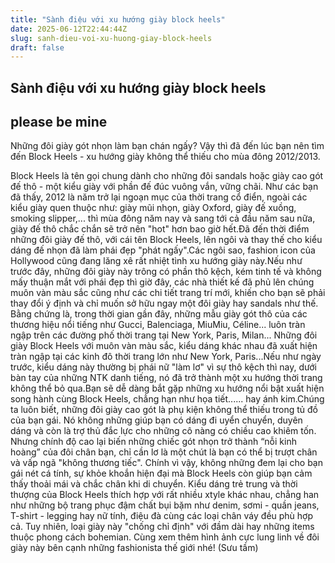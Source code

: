 ```yaml
---
title: "Sành điệu với xu hướng giày block heels"
date: 2025-06-12T22:44:44Z
slug: sanh-dieu-voi-xu-huong-giay-block-heels
draft: false
---
```


## Sành điệu với xu hướng giày block heels

## please be mine

Những đôi giày gót nhọn làm bạn chán ngấy? Vậy thì đã đến lúc bạn nên tìm đến Block Heels - xu hướng giày không thể thiếu cho mùa đông 2012/2013.
 
Block Heels là tên gọi chung dành cho những đôi sandals hoặc giày cao gót đế thô - một kiểu giày với phần đế đúc vuông vắn, vững chãi. Như các bạn đã thấy, 2012 là năm trở lại ngoạn mục của thời trang cổ điển, ngoài các kiểu giày quen thuộc như: giày mũi nhọn, giày Oxford, giày đế xuồng, smoking slipper,... thì mùa đông năm nay và sang tới cả đầu năm sau nữa, giày đế thô chắc chắn sẽ trở nên "hot" hơn bao giờ hết.Đã đến thời điểm những đôi giày đế thô, với cái tên Block Heels, lên ngôi và thay thế cho kiểu dáng đế nhọn đã làm phái đẹp "phát ngấy".Các ngôi sao, fashion icon của Hollywood cũng đang lăng xê rất nhiệt tình xu hướng giày này.Nếu như trước đây, những đôi giày này trông có phần thô kệch, kém tinh tế và không mấy thuận mắt với phái đẹp thì giờ đây, các nhà thiết kế đã phủ lên chúng muôn vàn màu sắc cũng như các chi tiết trang trí mới, khiến cho bạn sẽ phải thay đổi ý định và chỉ muốn sở hữu ngay một đôi giày hay sandals như thế. Bằng chứng là, trong thời gian gần đây, những mẫu giày gót thô của các thương hiệu nổi tiếng như Gucci, Balenciaga, MiuMiu, Céline... luôn tràn ngập trên các đường phố thời trang tại New York, Paris, Milan...
 Những đôi giày Block Heels với muôn vàn màu sắc, kiểu dáng khác nhau đã xuất hiện tràn ngập tại các kinh đô thời trang lớn như New York, Paris...Nếu như ngày trước, kiểu dáng này thường bị phái nữ "làm lơ" vì sự thô kệch thì nay, dưới bàn tay của những NTK danh tiếng, nó đã trở thành một xu hướng thời trang không thể bỏ qua.Bạn sẽ dễ dàng bắt gặp những xu hướng nổi bật xuất hiện song hành cùng Block Heels, chẳng hạn như họa tiết...... hay ánh kim.Chúng ta luôn biết, những đôi giày cao gót là phụ kiện không thể thiếu trong tủ đồ của bạn gái. Nó không những giúp bạn có dáng đi uyển chuyển, duyên dáng và còn là trợ thủ đắc lực cho những cô nàng có chiều cao khiêm tốn. Nhưng chính độ cao lại biến những chiếc gót nhọn trở thành “nỗi kinh hoàng” của đôi chân bạn, chỉ cần lơ là một chút là bạn có thể bị trượt chân và vấp ngã "không thương tiếc". Chính vì vậy, không những đem lại cho bạn gái nét cá tính, sự khỏe khoắn hiện đại mà Block Heels còn giúp bạn cảm thấy thoải mái và chắc chân khi di chuyển.
 Kiểu dáng trẻ trung và thời thượng của Block Heels thích hợp với rất nhiều xtyle khác nhau, chẳng han như những bộ trang phục đậm chất bụi bặm như denim, sơmi - quần jeans, T-shirt - legging hay nữ tính, điệu đà cùng các loại chân váy đều phù hợp cả. Tuy nhiên, loại giày này "chống chỉ định" với đầm dài hay những items thuộc phong cách bohemian. Cùng xem thêm hình ảnh cực lung linh về đôi giày này bên cạnh những fashionista thế giới nhé!
 (Sưu tầm)